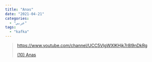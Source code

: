 ```yaml
---
title: "Anas"
date: "2021-04-21"
categories:
  - "عربي"
tags:
  - "kafka"
---
```


> https://www.youtube.com/channel/UCC5VlgWXlKHjk7r8l9nDkRg
>
> [(10) Anas ](https://www.youtube.com/channel/UCC5VlgWXlKHjk7r8l9nDkRg)
